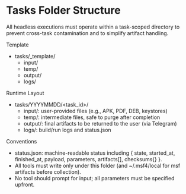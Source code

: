 # Tasks Folder Structure

All headless executions must operate within a task-scoped directory to prevent cross-task contamination and to simplify artifact handling.

Template
- tasks/_template/
  - input/
  - temp/
  - output/
  - logs/

Runtime Layout
- tasks/YYYYMMDD/<task_id>/
  - input/: user-provided files (e.g., APK, PDF, DEB, keystores)
  - temp/: intermediate files, safe to purge after completion
  - output/: final artifacts to be returned to the user (via Telegram)
  - logs/: build/run logs and status.json

Conventions
- status.json: machine-readable status including { state, started_at, finished_at, payload, parameters, artifacts[], checksums{} }.
- All tools must write only under this folder (and ~/.msf4/local for msf artifacts before collection).
- No tool should prompt for input; all parameters must be specified upfront.